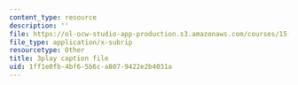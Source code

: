```yaml
---
content_type: resource
description: ''
file: https://ol-ocw-studio-app-production.s3.amazonaws.com/courses/15-071-the-analytics-edge-spring-2017/1ff1e0fb4bf65b6ca8079422e2b4031a_MK3DduTjcrA.vtt
file_type: application/x-subrip
resourcetype: Other
title: 3play caption file
uid: 1ff1e0fb-4bf6-5b6c-a807-9422e2b4031a
---
```


